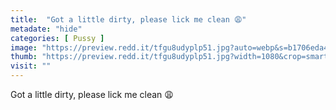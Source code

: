 ```yaml
---
title:  "Got a little dirty, please lick me clean 😩"
metadate: "hide"
categories: [ Pussy ]
image: "https://preview.redd.it/tfgu8udyplp51.jpg?auto=webp&s=b1706eda4994c35babcb8eef18421b207e612992"
thumb: "https://preview.redd.it/tfgu8udyplp51.jpg?width=1080&crop=smart&auto=webp&s=cbb9202bb085b107cbaea2b55fa7fee23cf01fb2"
visit: ""
---
```

Got a little dirty, please lick me clean 😩
